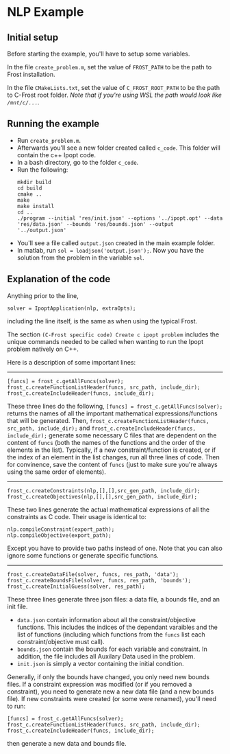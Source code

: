 # NLP Example

## Initial setup

Before starting the example, you'll have to setup some variables.

In the file `create_problem.m`, set the value of `FROST_PATH` to be the path to Frost installation.

In the file `CMakeLists.txt`, set the value of `C_FROST_ROOT_PATH` to be the path to C-Frost root folder.
*Note that if you're using WSL the path would look like `/mnt/c/...`.*

## Running the example

- Run `create_problem.m`.
- Afterwards you'll see a new folder created called `c_code`.
  This folder will contain the c++ Ipopt code.
- In a bash directory, go to the folder `c_code`.
- Run the following:
  ```
  mkdir build
  cd build
  cmake ..
  make
  make install
  cd ..
  ./program --initial 'res/init.json' --options '../ipopt.opt' --data 'res/data.json' --bounds 'res/bounds.json' --output '../output.json'
  ```
- You'll see a file called `output.json` created in the main example folder.
- In matlab, run `sol = loadjson('output.json');`. Now you have the solution from the problem in the variable `sol`.

## Explanation of the code

Anything prior to the line,
```
solver = IpoptApplication(nlp, extraOpts);
```
including the line itself, is the same as when using the typical Frost.

The section `(C-Frost specific code) Create c ipopt problem` includes the unique commands needed to be called when wanting to run the Ipopt problem natively on C++.

Here is a description of some important lines:
___
```
[funcs] = frost_c.getAllFuncs(solver);
frost_c.createFunctionListHeader(funcs, src_path, include_dir);
frost_c.createIncludeHeader(funcs, include_dir);
```
These three lines do the following,
`[funcs] = frost_c.getAllFuncs(solver);` returns the names of all the important mathematical expressions/functions that will be generated.
Then, `frost_c.createFunctionListHeader(funcs, src_path, include_dir);` and `frost_c.createIncludeHeader(funcs, include_dir);` generate some necessary C files that are dependent on the content of `funcs` (both the names of the functions and the order of the elements in the list).
Typically, if a new constraint/function is created, or if the index of an element in the list changes, run all three lines of code.
Then for convinence, save the content of `funcs` (just to make sure you're always using the same order of elements).
___
```
frost_c.createConstraints(nlp,[],[],src_gen_path, include_dir);
frost_c.createObjectives(nlp,[],[],src_gen_path, include_dir);
```
These two lines generate the actual mathematical expressions of all the constraints as C code.
Their usage is identical to:
```
nlp.compileConstraint(export_path);
nlp.compileObjective(export_path);
```
Except you have to provide two paths instead of one. Note that you can also ignore some functions or generate specific functions.
___
```
frost_c.createDataFile(solver, funcs, res_path, 'data');
frost_c.createBoundsFile(solver, funcs, res_path, 'bounds');
frost_c.createInitialGuess(solver, res_path);
```
These three lines generate three json files: a data file, a bounds file, and an init file.
- `data.json` contain information about all the constraint/objective functions. This includes the indices of the dependant varaibles and the list of functions (including which functions from the `funcs` list each constraint/objective must call).
- `bounds.json` contain the bounds for each variable and constraint. In addition, the file includes all Auxilary Data used in the problem.
- `init.json` is simply a vector containing the initial condition.

Generally, if only the bounds have changed, you only need new bounds files.
If a constraint expression was modified (or if you removed a constraint), you need to generate new a new data file (and a new bounds file).
If new constraints were created (or some were renamed), you'll need to run:
```
[funcs] = frost_c.getAllFuncs(solver);
frost_c.createFunctionListHeader(funcs, src_path, include_dir);
frost_c.createIncludeHeader(funcs, include_dir);
```
then generate a new data and bounds file.
